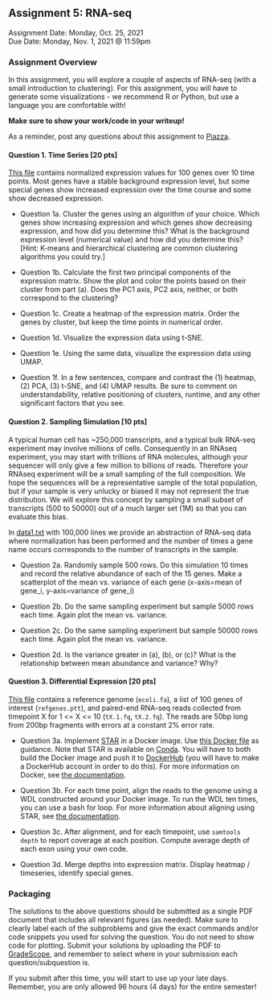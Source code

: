 ## Assignment 5: RNA-seq
Assignment Date: Monday, Oct. 25, 2021 <br>
Due Date: Monday, Nov. 1, 2021 @ 11:59pm <br>

### Assignment Overview

In this assignment, you will explore a couple of aspects of RNA-seq (with a small introduction to clustering). For this assignment, you will have to generate some visualizations - we recommend R or Python, but use a language you are comfortable with! 

**Make sure to show your work/code in your writeup!**

As a reminder, post any questions about this assignment to [Piazza](https://piazza.com/class/ksxxhnaqr2v6gz).

#### Question 1. Time Series [20 pts]

[This file](http://schatz-lab.org/teaching/exercises/rnaseq/rnaseq.1.expression/expression.txt) contains normalized expression
values for 100 genes over 10 time points. Most genes have a stable background expression level, but some special genes show increased
expression over the time course and some show decreased expression.

- Question 1a. Cluster the genes using an algorithm of your choice. Which genes show increasing expression and which genes show decreasing expression, and how did you determine this? What is the background expression level (numerical value) and how did you determine this?
[Hint: K-means and hierarchical clustering are common clustering algorithms you could try.]

- Question 1b. Calculate the first two principal components of the expression matrix. Show the plot and color the points based on their cluster from part (a). Does the PC1 axis, PC2 axis, neither, or both correspond to the clustering?

- Question 1c. Create a heatmap of the expression matrix. Order the genes by cluster, but keep the time points in numerical order.

- Question 1d. Visualize the expression data using t-SNE.

- Question 1e. Using the same data, visualize the expression data using UMAP.

- Question 1f. In a few sentences, compare and contrast the (1) heatmap, (2) PCA, (3) t-SNE, and (4) UMAP results. Be sure to comment on understandability, relative positioning of clusters, runtime, and any other significant factors that you see.

#### Question 2. Sampling Simulation [10 pts]

A typical human cell has ~250,000 transcripts, and a typical bulk RNA-seq experiment may involve millions of cells. Consequently in an RNAseq experiment, you may start with trillions of RNA molecules, although your sequencer will only give a few million to billions of reads. Therefore your RNAseq experiment will be a small sampling of the full composition. We hope the sequences will be a representative sample of the total population, but if your sample is very unlucky or biased it may not represent the true distribution. We will explore this concept by sampling a small subset of transcripts (500 to 50000) out of a much larger set (1M) so that you can evaluate this bias.

In [data1.txt](data1.txt) with 100,000 lines we provide an abstraction of RNA-seq data where normalization has been performed and the number of times a gene name occurs corresponds to the number of transcripts in the sample.

- Question 2a. Randomly sample 500 rows. Do this simulation 10 times and record the relative abundance of each of the 15 genes. Make a scatterplot of the mean vs. variance of each gene (x-axis=mean of gene_i, y-axis=variance of gene_i)

- Question 2b. Do the same sampling experiment but sample 5000 rows each time. Again plot the mean vs. variance.

- Question 2c. Do the same sampling experiment but sample 50000 rows each time. Again plot the mean vs. variance.

- Question 2d. Is the variance greater in (a), (b), or (c)? What is the relationship between mean abundance and variance? Why?

#### Question 3. Differential Expression [20 pts]

[This file](https://schatz-lab.org/teaching/exercises/rnaseq/rnaseq.2.pileup/rnaseq.2.pileup.tgz) contains a reference genome (`ecoli.fa`), a list of 100 genes of interest (`refgenes.ptt`), and paired-end RNA-seq reads collected from timepoint X for 1 <= X <= 10 (`tX.1.fq`, `tX.2.fq`). The reads are 50bp long from 200bp fragments with errors at a constant 2% error rate.

- Question 3a. Implement [STAR](https://github.com/alexdobin/STAR) in a Docker image. Use [this Docker file](https://raw.githubusercontent.com/slzarate/bwa-mem2-docker/master/Dockerfile) as guidance. Note that STAR is available on [Conda](https://anaconda.org/bioconda/star). You will have to both build the Docker image and push it to [DockerHub](https://hub.docker.com/) (you will have to make a DockerHub account in order to do this). For more information on Docker, see [the documentation](https://docs.docker.com/engine/reference/commandline/cli/).

- Question 3b. For each time point, align the reads to the genome using a WDL constructed around your Docker image. To run the WDL ten times, you can use a bash for loop. For more information about aligning using STAR, see [the documentation](https://raw.githubusercontent.com/alexdobin/STAR/master/doc/STARmanual.pdf).

- Question 3c. After alignment, and for each timepoint, use `samtools depth` to report coverage at each position. Compute average depth of each exon using your own code.

- Question 3d. Merge depths into expression matrix. Display heatmap / timeseries, identify special genes.

### Packaging

The solutions to the above questions should be submitted as a single PDF document that includes all relevant figures (as needed). Make sure to clearly label each of the subproblems and give the exact commands and/or code snippets you used for solving the question. You do not need to show code for plotting. Submit your solutions by uploading the PDF to [GradeScope](https://www.gradescope.com/courses/301857), and remember to select where in your submission each question/subquestion is.

If you submit after this time, you will start to use up your late days. Remember, you are only allowed 96 hours (4 days) for the entire semester!
